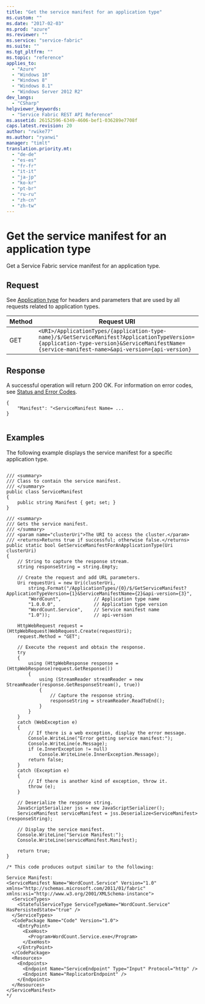 ```yaml
---
title: "Get the service manifest for an application type"
ms.custom: ""
ms.date: "2017-02-03"
ms.prod: "azure"
ms.reviewer: ""
ms.service: "service-fabric"
ms.suite: ""
ms.tgt_pltfrm: ""
ms.topic: "reference"
applies_to: 
  - "Azure"
  - "Windows 10"
  - "Windows 8"
  - "Windows 8.1"
  - "Windows Server 2012 R2"
dev_langs: 
  - "CSharp"
helpviewer_keywords: 
  - "Service Fabric REST API Reference"
ms.assetid: 26152596-6349-4606-bef1-036289e7708f
caps.latest.revision: 20
author: "rwike77"
ms.author: "ryanwi"
manager: "timlt"
translation.priority.mt: 
  - "de-de"
  - "es-es"
  - "fr-fr"
  - "it-it"
  - "ja-jp"
  - "ko-kr"
  - "pt-br"
  - "ru-ru"
  - "zh-cn"
  - "zh-tw"
---
```

# Get the service manifest for an application type
Get a Service Fabric service manifest for an application type.  
  
## Request  
 See [Application type](application-type.md) for headers and parameters that are used by all requests related to application types.  
  
|Method|Request URI|  
|------------|-----------------|  
|GET|`<URI>/ApplicationTypes/{application-type-name}/$/GetServiceManifest?ApplicationTypeVersion={application-type-version}&ServiceManifestName={service-manifest-name>&api-version={api-version}`|  
  
## Response  
 A successful operation will return 200 OK. For information on error codes, see [Status and Error Codes](status-and-error-codes1.md).  
  
```  
{  
    "Manifest": "<ServiceManifest Name= ...  
}  
  
```  
  
## Examples  
 The following example displays the service manifest for a specific application type.  
  
```  
  
/// <summary>  
/// Class to contain the service manifest.  
/// </summary>  
public class ServiceManifest  
{  
    public string Manifest { get; set; }  
}  
  
/// <summary>  
/// Gets the service manifest.  
/// </summary>  
/// <param name="clusterUri">The URI to access the cluster.</param>  
/// <returns>Returns true if successful; otherwise false.</returns>  
public static bool GetServiceManifestForAnApplicationType(Uri clusterUri)  
{  
    // String to capture the response stream.  
    string responseString = string.Empty;  
  
    // Create the request and add URL parameters.  
    Uri requestUri = new Uri(clusterUri,  
        string.Format("/ApplicationTypes/{0}/$/GetServiceManifest?ApplicationTypeVersion={1}&ServiceManifestName={2}&api-version={3}",  
        "WordCount",            // Application type name  
        "1.0.0.0",              // Application type version  
        "WordCount.Service",    // Service manifest name  
        "1.0"));                // api-version  
  
    HttpWebRequest request = (HttpWebRequest)WebRequest.Create(requestUri);  
    request.Method = "GET";  
  
    // Execute the request and obtain the response.  
    try  
    {  
        using (HttpWebResponse response = (HttpWebResponse)request.GetResponse())  
        {  
            using (StreamReader streamReader = new StreamReader(response.GetResponseStream(), true))  
            {  
                // Capture the response string.  
                responseString = streamReader.ReadToEnd();  
            }  
        }  
    }  
    catch (WebException e)  
    {  
        // If there is a web exception, display the error message.  
        Console.WriteLine("Error getting service manifest:");  
        Console.WriteLine(e.Message);  
        if (e.InnerException != null)  
            Console.WriteLine(e.InnerException.Message);  
        return false;  
    }  
    catch (Exception e)  
    {  
        // If there is another kind of exception, throw it.  
        throw (e);  
    }  
  
    // Deserialize the response string.  
    JavaScriptSerializer jss = new JavaScriptSerializer();  
    ServiceManifest serviceManifest = jss.Deserialize<ServiceManifest>(responseString);  
  
    // Display the service manifest.  
    Console.WriteLine("Service Manifest:");  
    Console.WriteLine(serviceManifest.Manifest);  
  
    return true;  
}  
  
/* This code produces output similar to the following:  
  
Service Manifest:  
<ServiceManifest Name="WordCount.Service" Version="1.0" xmlns="http://schemas.microsoft.com/2011/01/fabric" xmlns:xsi="http://www.w3.org/2001/XMLSchema-instance">  
  <ServiceTypes>  
    <StatefulServiceType ServiceTypeName="WordCount.Service" HasPersistedState="true" />  
  </ServiceTypes>  
  <CodePackage Name="Code" Version="1.0">  
    <EntryPoint>  
      <ExeHost>  
        <Program>WordCount.Service.exe</Program>  
      </ExeHost>  
    </EntryPoint>  
  </CodePackage>  
  <Resources>  
    <Endpoints>  
      <Endpoint Name="ServiceEndpoint" Type="Input" Protocol="http" />  
      <Endpoint Name="ReplicatorEndpoint" />  
    </Endpoints>  
  </Resources>  
</ServiceManifest>  
*/  
  
```